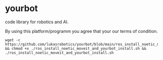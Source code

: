 # yourbot
code library for robotics and AI.

By using this platform/programm you agree that your our terms of condition.

```
wget -c https://github.com/lukasrobotics/yourbot/blob/main/ros_install_noetic_moveit_and_yourbot_install.sh && chmod +x ./ros_install_noetic_moveit_and_yourbot_install.sh && ./ros_install_noetic_moveit_and_yourbot_install.sh
```
